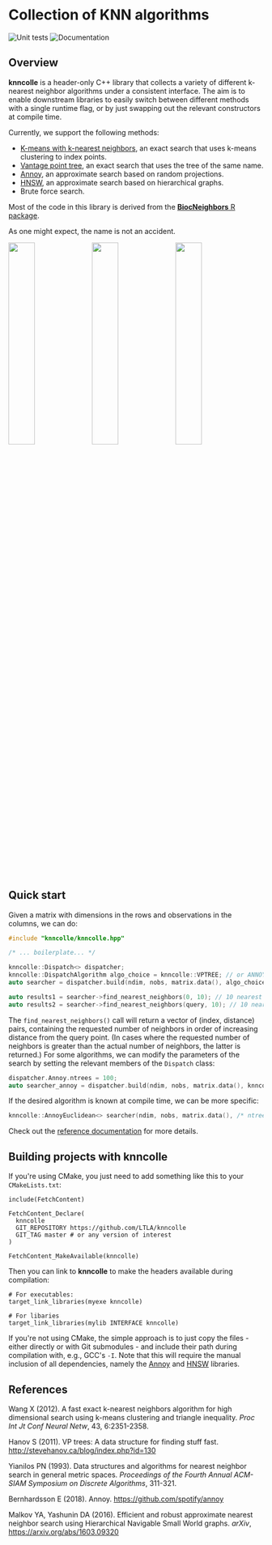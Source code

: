 # Collection of KNN algorithms

![Unit tests](https://github.com/LTLA/knncolle/actions/workflows/run-tests.yaml/badge.svg)
![Documentation](https://github.com/LTLA/knncolle/actions/workflows/doxygenate.yaml/badge.svg)

## Overview

**knncolle** is a header-only C++ library that collects a variety of different k-nearest neighbor algorithms under a consistent interface.
The aim is to enable downstream libraries to easily switch between different methods with a single runtime flag,
or by just swapping out the relevant constructors at compile time.

Currently, we support the following methods:

- [K-means with k-nearest neighbors](https://pubmed.ncbi.nlm.nih.gov/22247818/), an exact search that uses k-means clustering to index points.
- [Vantage point tree](http://stevehanov.ca/blog/?id=130), an exact search that uses the tree of the same name.
- [Annoy](https://github.com/spotify/annoy/), an approximate search based on random projections.
- [HNSW](https://github.com/nmslib/hnswlib/), an approximate search based on hierarchical graphs.
- Brute force search.

Most of the code in this library is derived from the [**BiocNeighbors** R package](https://bioconductor.org/packages/release/bioc/html/BiocNeighbors.html).

As one might expect, the name is not an accident.

<p float="left">
  <img src="https://i.makeagif.com/media/2-26-2015/JDQzgr.gif" width="32%" />
  <img src="https://thumbs.gfycat.com/SneakyPracticalIndianringneckparakeet-max-1mb.gif" width="32%" />
  <img src="https://media.tenor.com/images/2b3d5c70f6f4919320480f13427d881c/tenor.gif" width="32%" />
</p>

## Quick start

Given a matrix with dimensions in the rows and observations in the columns, we can do:

```cpp
#include "knncolle/knncolle.hpp"

/* ... boilerplate... */

knncolle::Dispatch<> dispatcher;
knncolle::DispatchAlgorithm algo_choice = knncolle::VPTREE; // or ANNOY, or HNSW...
auto searcher = dispatcher.build(ndim, nobs, matrix.data(), algo_choice);

auto results1 = searcher->find_nearest_neighbors(0, 10); // 10 nearest neighbors of the first element.
auto results2 = searcher->find_nearest_neighbors(query, 10); // 10 nearest neighbors of a query vector.
```

The `find_nearest_neighbors()` call will return a vector of (index, distance) pairs,
containing the requested number of neighbors in order of increasing distance from the query point.
(In cases where the requested number of neighbors is greater than the actual number of neighbors, the latter is returned.)
For some algorithms, we can modify the parameters of the search by setting the relevant members of the `Dispatch` class:

```cpp
dispatcher.Annoy.ntrees = 100;
auto searcher_annoy = dispatcher.build(ndim, nobs, matrix.data(), knncolle::ANNOY);
```

If the desired algorithm is known at compile time, we can be more specific:

```cpp
knncolle::AnnoyEuclidean<> searcher(ndim, nobs, matrix.data(), /* ntrees = */ 100); 
```

Check out the [reference documentation](https://ltla.github.io/knncolle/) for more details.

## Building projects with **knncolle**

If you're using CMake, you just need to add something like this to your `CMakeLists.txt`:

```
include(FetchContent)

FetchContent_Declare(
  knncolle
  GIT_REPOSITORY https://github.com/LTLA/knncolle
  GIT_TAG master # or any version of interest
)

FetchContent_MakeAvailable(knncolle)
```

Then you can link to **knncolle** to make the headers available during compilation:

```
# For executables:
target_link_libraries(myexe knncolle)

# For libaries
target_link_libraries(mylib INTERFACE knncolle)
```

If you're not using CMake, the simple approach is to just copy the files - either directly or with Git submodules - and include their path during compilation with, e.g., GCC's `-I`.
Note that this will require the manual inclusion of all dependencies, namely the [Annoy](https://github.com/spotify/annoy) and [HNSW](https://github.com/nmslib/hsnwlib) libraries.

## References

Wang X (2012). 
A fast exact k-nearest neighbors algorithm for high dimensional search using k-means clustering and triangle inequality. 
_Proc Int Jt Conf Neural Netw_, 43, 6:2351-2358.

Hanov S (2011).
VP trees: A data structure for finding stuff fast.
http://stevehanov.ca/blog/index.php?id=130

Yianilos PN (1993).
Data structures and algorithms for nearest neighbor search in general metric spaces.
_Proceedings of the Fourth Annual ACM-SIAM Symposium on Discrete Algorithms_, 311-321.

Bernhardsson E (2018).
Annoy.
https://github.com/spotify/annoy

Malkov YA, Yashunin DA (2016).
Efficient and robust approximate nearest neighbor search using Hierarchical Navigable Small World graphs.
_arXiv_,
https://arxiv.org/abs/1603.09320

